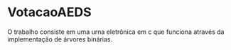 # VotacaoAEDS
O trabalho consiste em uma urna eletrônica em c que funciona através da implementação de árvores binárias.
